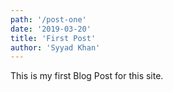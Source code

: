 ```yaml
---
path: '/post-one'
date: '2019-03-20'
title: 'First Post'
author: 'Syyad Khan'
---
```


This is my first Blog Post for this site.
